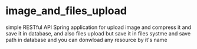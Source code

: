 # image_and_files_upload
simple RESTful API Spring  application for upload image and compress it and save it in database, and also files upload but save it in files systme and save path in database and you can donwload any resource by it's name 
